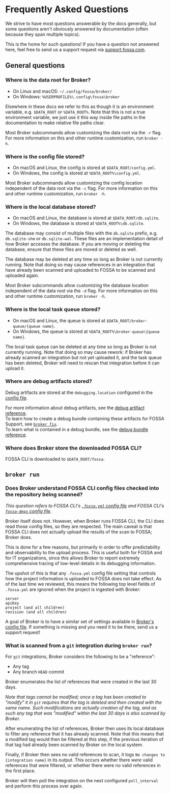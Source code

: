 
# Frequently Asked Questions

We strive to have most questions answerable by the docs generally, but some questions
aren't obviously answered by documentation (often because they span multiple topics).

This is the home for such questions! If you have a question not answered here,
feel free to send us a support request via [support.fossa.com](https://support.fossa.com).

## General questions

### Where is the data root for Broker?

- On Linux and macOS: `~/.config/fossa/broker/`
- On Windows: `%USERPROFILE%\.config\fossa\broker`

Elsewhere in these docs we refer to this as though it is an environment variable, e.g. `$DATA_ROOT` or `%DATA_ROOT%`.
Note that this is not a true environment variable, we just use it this way inside file paths in the documentation
to make relative file paths clear.

Most Broker subcommands allow customizing the data root via the `-r` flag.
For more information on this and other runtime customization, run `broker -h`.

### Where is the config file stored?

- On macOS and Linux, the config is stored at `$DATA_ROOT/config.yml`.
- On Windows, the config is stored at `%DATA_ROOT%\config.yml`.

Most Broker subcommands allow customizing the config location independent of the data root via the `-c` flag.
For more information on this and other runtime customization, run `broker -h`.

### Where is the local database stored?

- On macOS and Linux, the database is stored at `$DATA_ROOT/db.sqlite`.
- On Windows, the database is stored at `%DATA_ROOT%\db.sqlite`.

The database may consist of multiple files with the `db.sqlite` prefix, e.g. `db.sqlite-shm` or `db.sqlite-wal`.
These files are an implementation detail of how Broker accesses the database. 
If you are moving or deleting the database, ensure that these files are moved or deleted as well.

The database may be deleted at any time so long as Broker is not currently running.
Note that doing so may cause references in an integration that have already been scanned and uploaded to FOSSA
to be scanned and uploaded again.

Most Broker subcommands allow customizing the database location independent of the data root via the `-d` flag.
For more information on this and other runtime customization, run `broker -h`.

### Where is the local task queue stored?

- On macOS and Linux, the queue is stored at `$DATA_ROOT/broker-queue/{queue name}`.
- On Windows, the queue is stored at `%DATA_ROOT%\broker-queue\{queue name}`.

The local task queue can be deleted at any time so long as Broker is not currently running.
Note that doing so may cause rework: if Broker has already scanned an integration but not yet uploaded it, 
and the task queue has been deleted, Broker will need to rescan that integration before it can upload it.

### Where are debug artifacts stored?

Debug artifacts are stored at the `debugging.location` configured in the [config file](./config.md#debugging).

For more information about debug artifacts, see the [debug artifact reference](./debug-artifacts.md).<br>
To learn how to create a debug bundle containing these artifacts for FOSSA Support, see [`broker fix`](../subcommands/fix.md).<br>
To learn what is contained in a debug bundle, see the [debug bundle reference](./debug-bundle.md).

### Where does Broker store the downloaded FOSSA CLI?

FOSSA CLI is downloaded to `$DATA_ROOT/fossa`.

## `broker run`

### Does Broker understand FOSSA CLI config files checked into the repository being scanned?

_This question refers to FOSSA CLI's [`.fossa.yml` config file](https://github.com/fossas/fossa-cli/blob/master/docs/references/files/fossa-yml.md)_
_and FOSSA CLI's [`fossa-deps` config file](https://github.com/fossas/fossa-cli/blob/master/docs/references/files/fossa-deps.md)._

Broker itself does not. However, when Broker runs FOSSA CLI, the CLI does read those config files, so they are respected.
The main caveat is that FOSSA CLI does not actually upload the results of the scan to FOSSA; Broker does.

This is done for a few reasons, but primarily in order to offer predictability and observability to the upload process.
This is useful both for FOSSA and for IT organizations, since this allows Broker to report extremely comprehensive tracing of low-level details
in its debugging information.

The upshot of this is that any `.fossa.yml` config file setting that controls how the project information is uploaded to FOSSA
does not take effect. As of the last time we reviewed, this means the following top level fields of `.fossa.yml` are ignored
when the project is ingested with Broker:

```
server
apiKey
project (and all children)
revision (and all children)
```

A goal of Broker is to have a similar set of settings available in [Broker's config file](./config.md).
If something is missing and you need it to be there, send us a support request!

### What is scanned from a `git` integration during `broker run`?

For `git` integrations, Broker considers the following to be a "reference":

- Any tag
- Any branch `HEAD` commit

Broker enumerates the list of references that were created in the last 30 days.

_Note that tags cannot be modified; once a tag has been created to "modify" it in `git` requires that the tag is_
_deleted and then created with the same name. Such modifications are actually creation of the tag,_
_and as such any tag that was "modified" within the last 30 days is also scanned by Broker._

After enumerating the list of references, Broker then uses its local database to filter any reference that it has already scanned.
Note that this means that a modified tag would then be filtered at this step,
if the previous iteration of that tag had already been scanned by Broker on the local system.

Finally, if Broker then sees no valid references to scan, it logs `No changes to {integration name}` in its output.
This occurs whether there _were_ valid references that were filtered, or whether there were no valid references in the first place.

Broker will then poll the integration on the next configured `poll_interval` and perform this process over again.
